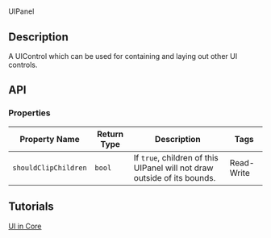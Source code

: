 # 

UIPanel

## Description

A UIControl which can be used for containing and laying out other UI controls.

## API

### Properties 

| Property Name | Return Type | Description | Tags |
| -------- | ----------- | ----------- | ---- |
| `shouldClipChildren` | `bool` | If `true`, children of this UIPanel will not draw outside of its bounds. | Read-Write |

## Tutorials 

[UI in Core](../tutorials/ui_reference.md)
